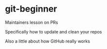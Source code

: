 # git-beginner
Maintainers lesson on PRs

Specifically how to update and clean your repos

Also a little about how GitHub really works

